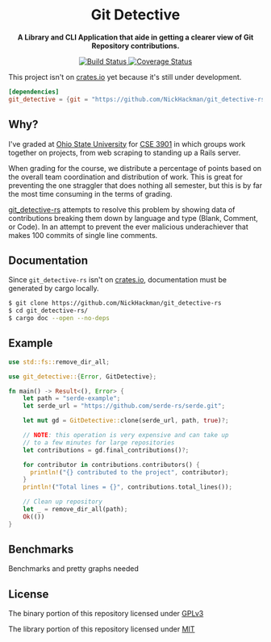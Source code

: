 <div align="center">
  <h1>Git Detective</h1>

  <p>
    <strong>A Library and CLI Application that aide in getting a clearer view of Git Repository contributions.</strong>
  </p>

  <p>
    <a href="https://travis-ci.org/NickHackman/git_detective-rs"><img src="https://travis-ci.org/NickHackman/git_detective-rs.svg?branch=development" alt="Build Status"/> </a>
    <a href='https://coveralls.io/github/NickHackman/git_detective-rs?branch=development'><img src='https://coveralls.io/repos/github/NickHackman/git_detective-rs/badge.svg?branch=development' alt='Coverage Status' /></a>

  </p>
</div>

This project isn't on [crates.io](https://crates.io/) yet because it's still under development.

```toml
[dependencies]
git_detective = {git = "https://github.com/NickHackman/git_detective-rs", branch = "development"}
```

## Why?

I've graded at [Ohio State University](https://www.osu.edu/) for [CSE 3901](https://cse.osu.edu/courses/project-design-development-and-documentation-web-applications-3901)
in which groups work together on projects, from web scraping to standing up a Rails server.

When grading for the course, we distribute a percentage of points based on the overall team coordination and distribution of work. This is great for preventing the one straggler that does nothing all semester, but this is by far the most time consuming in the terms of grading.

[git_detective-rs](https://github.com/NickHackman/git_detective-rs) attempts to resolve this problem by showing data of contributions breaking them down by language and type (Blank, Comment, or Code). In an attempt to prevent the ever malicious underachiever that makes 100 commits of single line comments.

## Documentation

Since `git_detective-rs` isn't on [crates.io](https://crates.io/), documentation must be generated by cargo locally.

```sh
$ git clone https://github.com/NickHackman/git_detective-rs
$ cd git_detective-rs/
$ cargo doc --open --no-deps
```

## Example

```rust
use std::fs::remove_dir_all;

use git_detective::{Error, GitDetective};

fn main() -> Result<(), Error> {
    let path = "serde-example";
    let serde_url = "https://github.com/serde-rs/serde.git";

    let mut gd = GitDetective::clone(serde_url, path, true)?;

    // NOTE: this operation is very expensive and can take up
    // to a few minutes for large repositories
    let contributions = gd.final_contributions()?;

    for contributor in contributions.contributors() {
      println!("{} contributed to the project", contributor);
    }
    println!("Total lines = {}", contributions.total_lines());

    // Clean up repository
    let _ = remove_dir_all(path);
    Ok(())
}
```

## Benchmarks

Benchmarks and pretty graphs needed

## License

The binary portion of this repository licensed under [GPLv3](./gd/LICENSE)

The library portion of this repository licensed under [MIT](./LICENSE)
